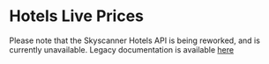 # Hotels Live Prices

<aside class="warning">
  Please note that the Skyscanner Hotels API is being reworked, and is currently unavailable. Legacy documentation is available <a href="https://support.business.skyscanner.net/hc/en-us/articles/212098705-Hotels-Price-List-and-Hotels-Details-service" target="_blank">here</a>
</aside>

